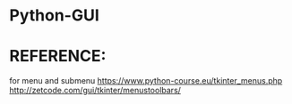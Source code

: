 # Python-GUI

# REFERENCE:
for menu and submenu
https://www.python-course.eu/tkinter_menus.php
http://zetcode.com/gui/tkinter/menustoolbars/
